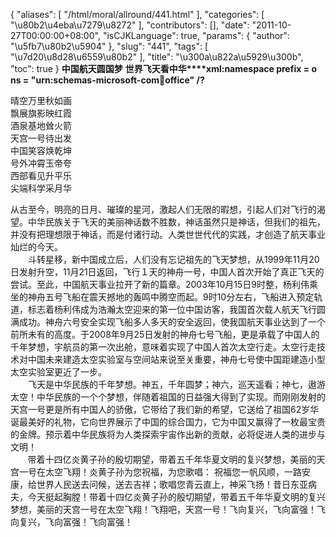 {
    "aliases": [
        "/html/moral/allround/441.html"
    ],
    "categories": [
        "\u80b2\u4eba\u7279\u8272"
    ],
    "contributors": [],
    "date": "2011-10-27T00:00:00+08:00",
    "isCJKLanguage": true,
    "params": {
        "author": "\u5fb7\u80b2\u5904"
    },
    "slug": "441",
    "tags": [
        "\u7d20\u8d28\u6559\u80b2"
    ],
    "title": "\u300a\u822a\u5929\u300b",
    "toc": true
}
**中国航天圆国梦** **世界飞天看中华****xml:namespace prefix = o ns = "urn:schemas-microsoft-com:office:office" /?**

晴空万里秋如画  
飘展旗影映红霞  
酒泉基地耸火箭  
天宫一号待出发  
中国笑容焕乾坤  
号外冲霄玉帝夸  
西部看见升平乐  
尖端科学采月华

从古至今，明亮的日月、璀璨的星河，激起人们无限的暇想，引起人们对飞行的渴望。中华民族关于飞天的美丽神话数不胜数，神话虽然只是神话，但我们的祖先，并没有把理想限于神话，而是付诸行动。人类世世代代的实践，才创造了航天事业灿烂的今天。  
　　斗转星移，新中国成立后，人们没有忘记祖先的飞天梦想，从1999年11月20日发射升空，11月21日返回，飞行１天的神舟一号，中国人首次开始了真正飞天的尝试。至此，中国航天事业拉开了新的篇章。2003年10月15日9时整，杨利伟乘坐的神舟五号飞船在震天撼地的轰鸣中腾空而起。9时10分左右，飞船进入预定轨道，标志着杨利伟成为浩瀚太空迎来的第一位中国访客，我国首次载人航天飞行圆满成功。神舟六号安全实现飞船多人多天的安全返回，使我国航天事业达到了一个前所未有的高度。于2008年9月25日发射的神舟七号飞船，更是承载了中国人的千年梦想，宇航员的第一次出舱，意味着实现了中国人首次太空行走。太空行走技术对中国未来建造太空实验室与空间站来说至关重要，神舟七号使中国距建造小型太空实验室更近了一步。  
　　飞天是中华民族的千年梦想。神五，千年圆梦；神六，巡天遥看；神七，遨游太空！中华民族的一个个梦想，伴随着祖国的日益强大得到了实现。而刚刚发射的天宫一号更是所有中国人的骄傲，它带给了我们新的希望，它送给了祖国62岁华诞最美好的礼物，它向世界展示了中国的综合国力，它为中国又赢得了一枚最宝贵的金牌。预示着中华民族将为人类探索宇宙作出新的贡献，必将促进人类的进步与文明！  
       带着十四亿炎黄子孙的殷切期望，带着五千年华夏文明的复兴梦想，美丽的天宫一号在太空飞翔！炎黄子孙为您祝福，为您歌唱： 祝福您一帆风顺，一路安康，给世界人民送去问候，送去吉祥；歌唱您青云直上，神采飞扬！昔日东亚病夫，今天挺起胸膛！带着十四亿炎黄子孙的殷切期望，带着五千年华夏文明的复兴梦想，美丽的天宫一号在太空飞翔！飞翔吧，天宫一号！飞向复兴，飞向富强！飞向复兴，飞向富强！飞向富强！

